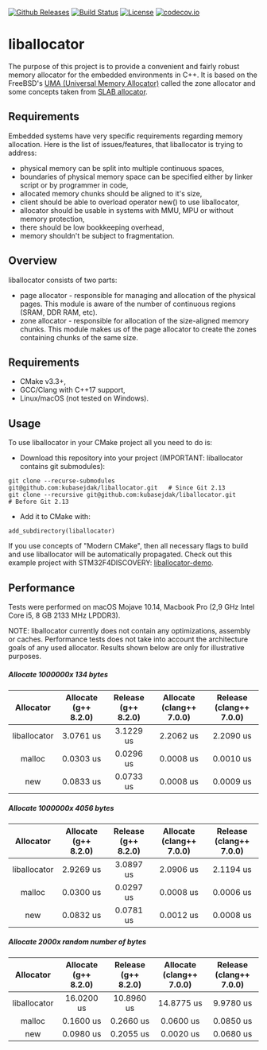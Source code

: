 [![Github Releases](https://img.shields.io/github/release/kubasejdak/liballocator.svg)](https://github.com/kubasejdak/liballocator/releases)
[![Build Status](https://travis-ci.org/kubasejdak/liballocator.svg?branch=master)](https://travis-ci.org/kubasejdak/liballocator)
[![License](https://img.shields.io/badge/License-BSD%202--Clause-orange.svg)](https://opensource.org/licenses/BSD-2-Clause)
[![codecov.io](http://codecov.io/github/kubasejdak/liballocator/coverage.svg?branch=master)](http://codecov.io/github/kubasejdak/liballocator?branch=master)

# liballocator

The purpose of this project is to provide a convenient and fairly robust memory allocator for the embedded environments in C++.
It is based on the FreeBSD's [UMA (Universal Memory Allocator)](https://www.freebsd.org/cgi/man.cgi?query=uma&sektion=9&manpath=freebsd-release-ports)
called the zone allocator and some concepts taken from [SLAB allocator](https://en.wikipedia.org/wiki/Slab_allocation).

## Requirements

Embedded systems have very specific requirements regarding memory allocation. Here is the list of issues/features, that liballocator is trying to address:

* physical memory can be split into multiple continuous spaces,
* boundaries of physical memory space can be specified either by linker script or by programmer in code,
* allocated memory chunks should be aligned to it's size,
* client should be able to overload operator new() to use liballocator,
* allocator should be usable in systems with MMU, MPU or without memory protection,
* there should be low bookkeeping overhead,
* memory shouldn't be subject to fragmentation.

## Overview

liballocator consists of two parts:

* page allocator - responsible for managing and allocation of the physical pages. This module is aware of the
  number of continuous regions (SRAM, DDR RAM, etc).
* zone allocator - responsible for allocation of the size-aligned memory chunks. This module makes us of the page allocator
  to create the zones containing chunks of the same size.

## Requirements

* CMake v3.3+,
* GCC/Clang with C++17 support,
* Linux/macOS (not tested on Windows).

## Usage

To use liballocator in your CMake project all you need to do is:

* Download this repository into your project (IMPORTANT: liballocator contains git submodules):
```
git clone --recurse-submodules git@github.com:kubasejdak/liballocator.git   # Since Git 2.13
git clone --recursive git@github.com:kubasejdak/liballocator.git            # Before Git 2.13
```

* Add it to CMake with:
```
add_subdirectory(liballocator)
```

If you use concepts of "Modern CMake", then all necessary flags to build and use liballocator will be automatically propagated.
Check out this example project with STM32F4DISCOVERY: [liballocator-demo](https://github.com/kubasejdak/liballocator-demo).

## Performance

Tests were performed on macOS Mojave 10.14, Macbook Pro (2,9 GHz Intel Core i5, 8 GB 2133 MHz LPDDR3).

NOTE: liballocator currently does not contain any optimizations, assembly or caches. Performance tests does not
take into account the architecture goals of any used allocator. Results shown below are only for illustrative purposes.

##### Allocate 1000000x 134 bytes
| Allocator | Allocate (g++ 8.2.0) | Release (g++ 8.2.0) | Allocate (clang++ 7.0.0) | Release (clang++ 7.0.0)
| :---: | :---: | :---: | :---: | :---: |
| liballocator | 3.0761 us | 3.1229 us | 2.2062 us | 2.2090 us |
| malloc | 0.0303 us | 0.0296 us | 0.0008 us | 0.0010 us |
| new | 0.0833 us | 0.0733 us | 0.0008 us | 0.0009 us |

##### Allocate 1000000x 4056 bytes
| Allocator | Allocate (g++ 8.2.0) | Release (g++ 8.2.0) | Allocate (clang++ 7.0.0) | Release (clang++ 7.0.0)
| :---: | :---: | :---: | :---: | :---: |
| liballocator | 2.9269 us | 3.0897 us | 2.0906 us | 2.1194 us |
| malloc | 0.0300 us | 0.0297 us | 0.0008 us | 0.0006 us |
| new | 0.0832 us | 0.0781 us | 0.0012 us | 0.0008 us |

##### Allocate 2000x random number of bytes
| Allocator | Allocate (g++ 8.2.0) | Release (g++ 8.2.0) | Allocate (clang++ 7.0.0) | Release (clang++ 7.0.0)
| :---: | :---: | :---: | :---: | :---: |
| liballocator | 16.0200 us | 10.8960 us | 14.8775 us | 9.9780 us |
| malloc | 0.1600 us | 0.2660 us | 0.0600 us | 0.0850 us |
| new | 0.0980 us | 0.2055 us | 0.0020 us | 0.0680 us |